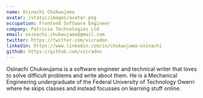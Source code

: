 ```yaml
---
name: Osinachi Chukwujama
avatar: /static/images/avatar.png
occupation: Frontend Software Engineer
company: Patricia Technologies Ltd
email: osinachi.chukwujama@gmail.com
twitter: https://twitter.com/vicradon
linkedin: https://www.linkedin.com/in/chukwujama-osinachi
github: https://github.com/vicradon
---
```


Osinachi Chukwujama is a software engineer and technical writer that loves to solve difficult problems and write about them. He is a Mechanical Engineering undergraduate of the Federal University of Technology Owerri where he skips classes and instead focusses on learning stuff online.
